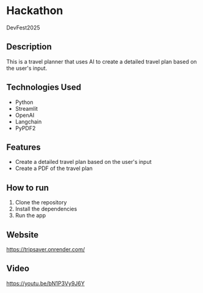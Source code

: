 # Hackathon

DevFest2025

## Description

This is a travel planner that uses AI to create a detailed travel plan based on the user's input.

## Technologies Used

- Python
- Streamlit
- OpenAI
- Langchain
- PyPDF2    

## Features

- Create a detailed travel plan based on the user's input
- Create a PDF of the travel plan

## How to run

1. Clone the repository
2. Install the dependencies
3. Run the app

## Website

https://tripsaver.onrender.com/

## Video

https://youtu.be/bN1P3Vy9J6Y
